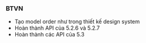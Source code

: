 ### BTVN

- Tạo model order như trong thiết kế design system
- Hoàn thành API của 5.2.6 và 5.2.7
- Hoàn thành các API của 5.3